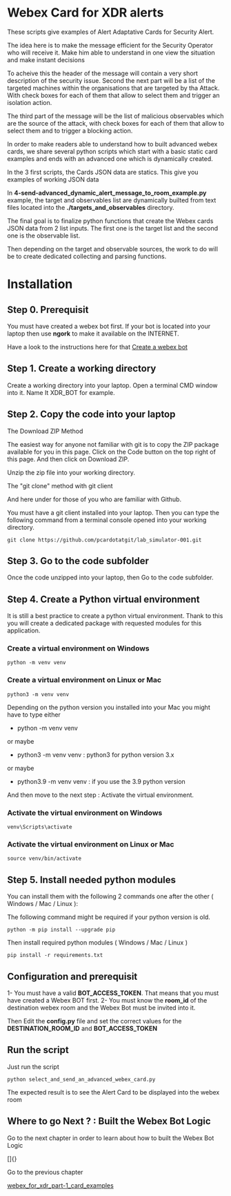 # Webex Card for XDR alerts

These scripts give examples of Alert Adaptative Cards for Security Alert. 

The idea here is to make the message efficient for the Security Operator who will receive it. Make him able to understand in one view the situation and make instant decisions

To acheive this the header of the message will contain a very short description of the security issue. 
Second the next part will be a list of the targeted machines within the organisations that are targeted by tha Attack. With check boxes for each of them that allow to select them and trigger an isolation action.

The third part of the message will be the list of malicious observables which are the source of the attack, with check boxes for each of them that allow to select them and to trigger a blocking action.

In order to make readers able to understand how to built advanced webex cards, we share several python scripts which start with a basic static card examples and ends with an advanced one which is dynamically created.

In the 3 first scripts, the Cards JSON data are statics. This give you examples of working JSON data

In **4-send-advanced_dynamic_alert_message_to_room_example.py** example, the target and observables list are dynamically builted from text files located into the **./targets_and_observables** directory.

The final goal is to finalize python functions that create the Webex cards JSON data from 2 list inputs. The first one is the target list and the second one is the observable list.

Then depending on the target and observable sources, the work to do will be to create dedicated collecting and parsing functions.

# Installation

## Step 0. Prerequisit

You must have created a webex bot first. If your bot is located into your laptop then use **ngork** to make it available on the INTERNET.

Have a look to the instructions here for that [Create a webex bot](https://github.com/pcardotatgit/Webex_Team_Chat_Bot_Python)

## Step 1. Create a working directory

Create a working directory into your laptop. Open a terminal CMD window into it. Name It XDR_BOT for example.

## Step 2. Copy the code into your laptop

The Download ZIP Method

The easiest way for anyone not familiar with git is to copy the ZIP package available for you in this page. Click on the Code button on the top right of this page. And then click on Download ZIP.

Unzip the zip file into your working directory.

The "git clone" method with git client

And here under for those of you who are familiar with Github.

You must have a git client installed into your laptop. Then you can type the following command from a terminal console opened into your working directory.

    git clone https://github.com/pcardotatgit/lab_simulator-001.git

## Step 3. Go to the code subfolder

Once the code unzipped into your laptop, then Go to the code subfolder.

## Step 4. Create a Python virtual environment

It is still a best practice to create a python virtual environment. Thank to this you will create a dedicated package with requested modules for this application.

### Create a virtual environment on Windows

    python -m venv venv 

### Create a virtual environment on Linux or Mac

    python3 -m venv venv

Depending on the python version you installed into your Mac you might have to type either 

- python -m venv venv

or maybe

- python3 -m venv venv    : python3 for python version 3.x  

or maybe 

- python3.9 -m venv venv  : if you use the 3.9 python version

And then move to the next step : Activate the virtual environment.

### Activate the virtual environment on Windows

    venv\Scripts\activate

### Activate the virtual environment on Linux or Mac

    source venv/bin/activate    

## Step 5. Install needed python modules

You can install them with the following 2 commands one after the other ( Windows / Mac / Linux ):

The following command might be required if your python version is old.

    python -m pip install --upgrade pip   

Then install required python modules ( Windows / Mac / Linux )

    pip install -r requirements.txt

## Configuration and prerequisit

1- You must have a valid **BOT_ACCESS_TOKEN**. That means that you must have created a Webex BOT first.
2- You must know the **room_id** of the destination webex room and the Webex Bot must be invited into it.

Then Edit the **config.py** file and set the correct values for the **DESTINATION_ROOM_ID** and **BOT_ACCESS_TOKEN**

## Run the script

Just run the script 

    python select_and_send_an_advanced_webex_card.py
    
The expected result is to see the Alert Card to be displayed into the webex room
    
## Where to go Next ? : Built the Webex Bot Logic

Go to the next chapter in order to learn about how to built the Webex Bot Logic

[]{}

Go to the previous chapter 

[webex_for_xdr_part-1_card_examples](https://github.com/pcardotatgit/webex_for_xdr_part-1_card_examples)